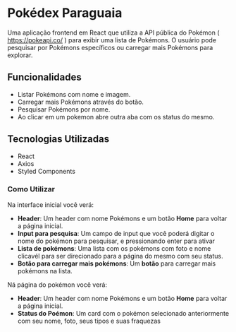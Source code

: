 # Pokédex Paraguaia

Uma aplicação frontend em React que utiliza a API pública do Pokémon ( https://pokeapi.co/ ) para exibir uma lista de Pokémons. O usuário pode pesquisar por Pokémons específicos ou carregar mais Pokémons para explorar.

## Funcionalidades
- Listar Pokémons com nome e imagem.
- Carregar mais Pokémons através do botão.
- Pesquisar Pokémons por nome.
- Ao clicar em um pokemon abre outra aba com os status do mesmo.

## Tecnologias Utilizadas
- React	
- Axios 
- Styled Components

### Como Utilizar

Na interface inicial você verá:

- **Header**: Um header com nome Pokémons e um botão **Home** para voltar a página inicial.
- **Input para pesquisa**: Um campo de input que você poderá digitar o nome do pokémon para pesquisar, e pressionando enter para ativar 
- **Lista de pokémons**: Uma lista com os pokémons com foto e nome clicavél para ser direcionado para a página do mesmo com seu status.
- **Botão para carregar mais pokémons**: Um **botão** para carregar mais pokémons na lista.

Ná página do pokémon você verá:

- **Header**: Um header com nome Pokémons e um botão **Home** para voltar a página inicial.
- **Status do Poémon**: Um card com o pokémon selecionado anteriormente com seu nome, foto, seus tipos e suas fraquezas
